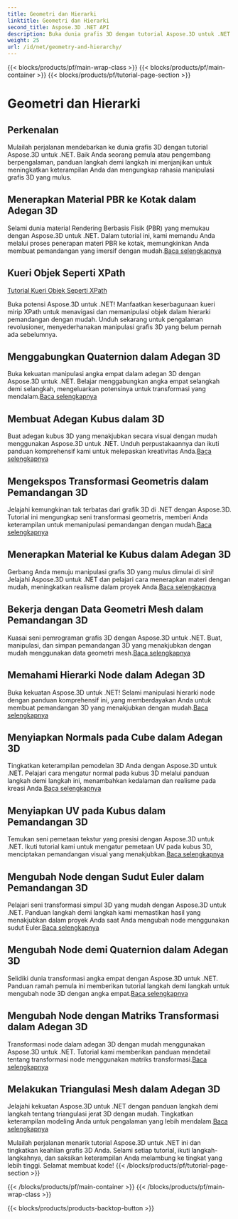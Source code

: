 ```yaml
---
title: Geometri dan Hierarki
linktitle: Geometri dan Hierarki
second_title: Aspose.3D .NET API
description: Buka dunia grafis 3D dengan tutorial Aspose.3D untuk .NET. Dari penerapan material PBR hingga transformasi geometris, kuasai setiap aspek dengan mudah.
weight: 25
url: /id/net/geometry-and-hierarchy/
---
```


{{< blocks/products/pf/main-wrap-class >}}
{{< blocks/products/pf/main-container >}}
{{< blocks/products/pf/tutorial-page-section >}}

# Geometri dan Hierarki

## Perkenalan

Mulailah perjalanan mendebarkan ke dunia grafis 3D dengan tutorial Aspose.3D untuk .NET. Baik Anda seorang pemula atau pengembang berpengalaman, panduan langkah demi langkah ini menjanjikan untuk meningkatkan keterampilan Anda dan mengungkap rahasia manipulasi grafis 3D yang mulus.

## Menerapkan Material PBR ke Kotak dalam Adegan 3D

 Selami dunia material Rendering Berbasis Fisik (PBR) yang memukau dengan Aspose.3D untuk .NET. Dalam tutorial ini, kami memandu Anda melalui proses penerapan materi PBR ke kotak, memungkinkan Anda membuat pemandangan yang imersif dengan mudah.[Baca selengkapnya](./apply-pbr-material-to-box/)


## Kueri Objek Seperti XPath

[Tutorial Kueri Objek Seperti XPath](./xpath-like-object-queries/)

Buka potensi Aspose.3D untuk .NET! Manfaatkan keserbagunaan kueri mirip XPath untuk menavigasi dan memanipulasi objek dalam hierarki pemandangan dengan mudah. Unduh sekarang untuk pengalaman revolusioner, menyederhanakan manipulasi grafis 3D yang belum pernah ada sebelumnya.


## Menggabungkan Quaternion dalam Adegan 3D

 Buka kekuatan manipulasi angka empat dalam adegan 3D dengan Aspose.3D untuk .NET. Belajar menggabungkan angka empat selangkah demi selangkah, mengeluarkan potensinya untuk transformasi yang mendalam.[Baca selengkapnya](./concatenate-quaternions/)

## Membuat Adegan Kubus dalam 3D

Buat adegan kubus 3D yang menakjubkan secara visual dengan mudah menggunakan Aspose.3D untuk .NET. Unduh perpustakaannya dan ikuti panduan komprehensif kami untuk melepaskan kreativitas Anda.[Baca selengkapnya](./create-cube-scenes/)

## Mengekspos Transformasi Geometris dalam Pemandangan 3D

 Jelajahi kemungkinan tak terbatas dari grafik 3D di .NET dengan Aspose.3D. Tutorial ini mengungkap seni transformasi geometris, memberi Anda keterampilan untuk memanipulasi pemandangan dengan mudah.[Baca selengkapnya](./expose-geometric-transformation)

## Menerapkan Material ke Kubus dalam Adegan 3D

 Gerbang Anda menuju manipulasi grafis 3D yang mulus dimulai di sini! Jelajahi Aspose.3D untuk .NET dan pelajari cara menerapkan materi dengan mudah, meningkatkan realisme dalam proyek Anda.[Baca selengkapnya](./material-to-cube/)

## Bekerja dengan Data Geometri Mesh dalam Pemandangan 3D

 Kuasai seni pemrograman grafis 3D dengan Aspose.3D untuk .NET. Buat, manipulasi, dan simpan pemandangan 3D yang menakjubkan dengan mudah menggunakan data geometri mesh.[Baca selengkapnya](./mesh-geometry-data/)

## Memahami Hierarki Node dalam Adegan 3D

Buka kekuatan Aspose.3D untuk .NET! Selami manipulasi hierarki node dengan panduan komprehensif ini, yang memberdayakan Anda untuk membuat pemandangan 3D yang menakjubkan dengan mudah.[Baca selengkapnya](./node-hierarchy/)

## Menyiapkan Normals pada Cube dalam Adegan 3D

 Tingkatkan keterampilan pemodelan 3D Anda dengan Aspose.3D untuk .NET. Pelajari cara mengatur normal pada kubus 3D melalui panduan langkah demi langkah ini, menambahkan kedalaman dan realisme pada kreasi Anda.[Baca selengkapnya](./setup-normals-cube/)

## Menyiapkan UV pada Kubus dalam Pemandangan 3D

 Temukan seni pemetaan tekstur yang presisi dengan Aspose.3D untuk .NET. Ikuti tutorial kami untuk mengatur pemetaan UV pada kubus 3D, menciptakan pemandangan visual yang menakjubkan.[Baca selengkapnya](./setup-uv-cube/)

## Mengubah Node dengan Sudut Euler dalam Pemandangan 3D

 Pelajari seni transformasi simpul 3D yang mudah dengan Aspose.3D untuk .NET. Panduan langkah demi langkah kami memastikan hasil yang menakjubkan dalam proyek Anda saat Anda mengubah node menggunakan sudut Euler.[Baca selengkapnya](./transformation-node-euler-angles/)

## Mengubah Node demi Quaternion dalam Adegan 3D

Selidiki dunia transformasi angka empat dengan Aspose.3D untuk .NET. Panduan ramah pemula ini memberikan tutorial langkah demi langkah untuk mengubah node 3D dengan angka empat.[Baca selengkapnya](./transformation-node-quaternion/)

## Mengubah Node dengan Matriks Transformasi dalam Adegan 3D

 Transformasi node dalam adegan 3D dengan mudah menggunakan Aspose.3D untuk .NET. Tutorial kami memberikan panduan mendetail tentang transformasi node menggunakan matriks transformasi.[Baca selengkapnya](./transformation-node-matrix/)

## Melakukan Triangulasi Mesh dalam Adegan 3D

 Jelajahi kekuatan Aspose.3D untuk .NET dengan panduan langkah demi langkah tentang triangulasi jerat 3D dengan mudah. Tingkatkan keterampilan modeling Anda untuk pengalaman yang lebih mendalam.[Baca selengkapnya](./triangulate-mesh/)

Mulailah perjalanan menarik tutorial Aspose.3D untuk .NET ini dan tingkatkan keahlian grafis 3D Anda. Selami setiap tutorial, ikuti langkah-langkahnya, dan saksikan keterampilan Anda melambung ke tingkat yang lebih tinggi. Selamat membuat kode!
{{< /blocks/products/pf/tutorial-page-section >}}

{{< /blocks/products/pf/main-container >}}
{{< /blocks/products/pf/main-wrap-class >}}

{{< blocks/products/products-backtop-button >}}
